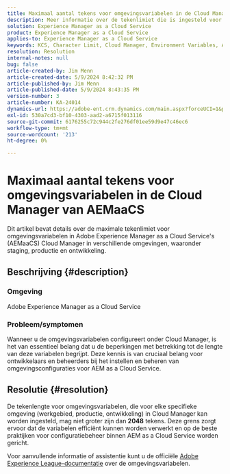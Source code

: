 ```yaml
---
title: Maximaal aantal tekens voor omgevingsvariabelen in de Cloud Manager van AEMaaCS
description: Meer informatie over de tekenlimiet die is ingesteld voor Omgevingsvariabelen in Cloud Manager van Adobe Experience Manager as a Cloud Service.
solution: Experience Manager as a Cloud Service
product: Experience Manager as a Cloud Service
applies-to: Experience Manager as a Cloud Service
keywords: KCS, Character Limit, Cloud Manager, Environment Variables, AEMaaCS, Experience Manager, Adobe Experience Manager as a Cloud Service
resolution: Resolution
internal-notes: null
bug: false
article-created-by: Jim Menn
article-created-date: 5/9/2024 8:42:32 PM
article-published-by: Jim Menn
article-published-date: 5/9/2024 8:43:35 PM
version-number: 3
article-number: KA-24014
dynamics-url: https://adobe-ent.crm.dynamics.com/main.aspx?forceUCI=1&pagetype=entityrecord&etn=knowledgearticle&id=4ec68fa3-440e-ef11-9f8a-6045bd006268
exl-id: 530a7cd3-bf10-4303-aad2-a6715f013116
source-git-commit: 6176255c72c944c2fe276df01ee59d9e47c46ec6
workflow-type: tm+mt
source-wordcount: '213'
ht-degree: 0%

---
```


# Maximaal aantal tekens voor omgevingsvariabelen in de Cloud Manager van AEMaaCS


Dit artikel bevat details over de maximale tekenlimiet voor omgevingsvariabelen in Adobe Experience Manager as a Cloud Service&#39;s (AEMaaCS) Cloud Manager in verschillende omgevingen, waaronder staging, productie en ontwikkeling.

## Beschrijving {#description}


### Omgeving

Adobe Experience Manager as a Cloud Service



### Probleem/symptomen

Wanneer u de omgevingsvariabelen configureert onder Cloud Manager, is het van essentieel belang dat u de beperkingen met betrekking tot de lengte van deze variabelen begrijpt. Deze kennis is van cruciaal belang voor ontwikkelaars en beheerders bij het instellen en beheren van omgevingsconfiguraties voor AEM as a Cloud Service.


## Resolutie {#resolution}


De tekenlengte voor omgevingsvariabelen, die voor elke specifieke omgeving (werkgebied, productie, ontwikkeling) in Cloud Manager kan worden ingesteld, mag niet groter zijn dan <b>2048</b> tekens. Deze grens zorgt ervoor dat de variabelen efficiënt kunnen worden verwerkt en op de beste praktijken voor configuratiebeheer binnen AEM as a Cloud Service worden gericht.

Voor aanvullende informatie of assistentie kunt u de officiële [Adobe Experience League-documentatie](https://experienceleague.adobe.com/en/docs/experience-manager-cloud-service/content/implementing/using-cloud-manager/environment-variables) over de omgevingsvariabelen.

